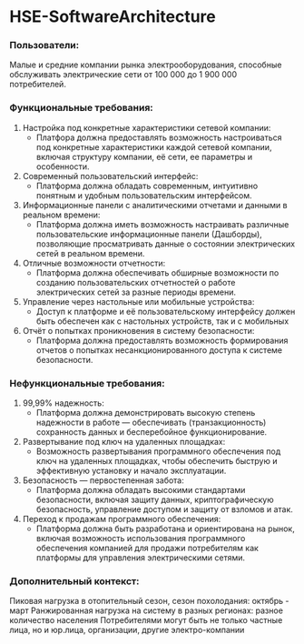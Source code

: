 # HSE-SoftwareArchitecture
### Пользователи:
Малые и средние компании рынка электрооборудования, способные обслуживать электрические сети от 100 000 до 1 900 000 потребителей.

### Функциональные требования:
1. Настройка под конкретные характеристики сетевой компании:
    - Платфора должна предоставлять возможность настроиваться под конкретные характеристики каждой сетевой компании, включая структуру компании, её сети, ее параметры и особенности.
2. Современный пользовательский интерфейс:
    - Платформа должна обладать современным, интуитивно понятным и удобным пользовательским интерфейсом.
3. Информационные панели с аналитическими отчетами и данными в реальном времени:
    - Платформа должна иметь возможность настраивать различные пользовательские информационные панели (Дашборды), позволяющие просматривать данные о состоянии электрических сетей в реальном времени.
4. Отличные возможности отчетности:
    - Платформа должна обеспечивать обширные возможности по созданию пользовательских отчетностей о работе электрических сетей за разные периоды времени.
5. Управление через настольные или мобильные устройства:
    - Доступ к платформе и её пользовательскому интерфейсу должен быть обеспечен как с настольных устройств, так и с мобильных
6. Отчёт о попытках проникновения в систему безопасности:
    - Платформа должна предоставлять возможность формирования отчетов о попытках несанкционированного доступа к системе безопасности.

### Нефункциональные требования:
1. 99,99% надежность:
    - Платформа должна демонстрировать высокую степень надежности в работе — обеспечивать (транзакционность) сохранность данных и бесперебойное функционирование.
2. Развертывание под ключ на удаленных площадках:
    - Возможность развертывания программного обеспечения под ключ на удаленных площадках, чтобы обеспечить быструю и эффективную установку и начало эксплуатации.
3. Безопасность — первостепенная забота:
    - Платформа должна обладать высокими стандартами безопасности, включая защиту данных, криптографическую безопасность, управление доступом и защиту от взломов и атак.
4. Переход к продажам программного обеспечения:
    - Платформа должна быть разработана и ориентирована на рынок, включая возможность использования программного обеспечения компанией для продажи потребителям как платформы для управления электрическими сетями.

### Дополнительный контекст:
Пиковая нагрузка в отопительный сезон, сезон похолодания: октябрь - март
Ранжированная нагрузка на систему в разных регионах: разное количество населения
Потребителями могут быть не только частные лица, но и юр.лица, организации, другие электро-компании
